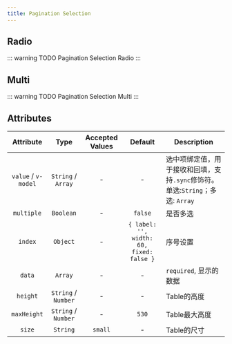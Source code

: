 ```yaml
---
title: Pagination Selection
---
```


## Radio

::: warning TODO
Pagination Selection Radio
:::

## Multi

::: warning TODO
Pagination Selection Multi
:::

## Attributes

| Attribute | Type | Accepted Values | Default | Description |
| :----: | :----: | :----: | :----: | ---- |
| `value` / `v-model` | `String` / `Array` | - | - | 选中项绑定值，用于接收和回填，支持`.sync`修饰符。单选:`String`；多选: `Array` |
| `multiple` | `Boolean` | - | `false` | 是否多选 |
| `index` | `Object` | - | `{ label: '', width: 60, fixed: false }` | 序号设置 |
| `data` | `Array` | - | - | `required`, 显示的数据 |
| `height` | `String` / `Number` | - | - | Table的高度 |
| `maxHeight` | `String` / `Number` | - | `530` | Table最大高度 |
| `size` | `String` | `small` | - | Table的尺寸 |
